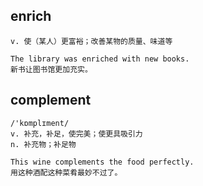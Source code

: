## enrich
```
v. 使（某人）更富裕；改善某物的质量、味道等

The library was enriched with new books.
新书让图书馆更加充实。
```

## complement
```
/'kɒmplɪment/
v. 补充，补足，使完美；使更具吸引力
n. 补充物；补足物

This wine complements the food perfectly.
用这种酒配这种菜肴最妙不过了。
```